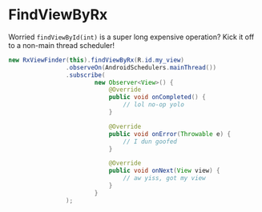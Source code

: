 # FindViewByRx

Worried `findViewById(int)` is a super long expensive operation? Kick it off to a non-main thread scheduler! 

```java
new RxViewFinder(this).findViewByRx(R.id.my_view)
                .observeOn(AndroidSchedulers.mainThread())
                .subscribe(
                        new Observer<View>() {
                            @Override
                            public void onCompleted() {
                                // lol no-op yolo
                            }

                            @Override
                            public void onError(Throwable e) {
                                // I dun goofed
                            }

                            @Override
                            public void onNext(View view) {
                                // aw yiss, got my view
                            }
                        }
                );
```
